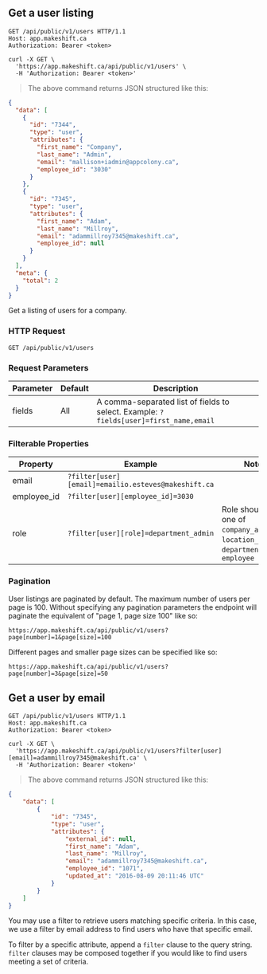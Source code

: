 ## Get a user listing

```http
GET /api/public/v1/users HTTP/1.1
Host: app.makeshift.ca
Authorization: Bearer <token>
```

```shell
curl -X GET \
  'https://app.makeshift.ca/api/public/v1/users' \
  -H 'Authorization: Bearer <token>'
```

> The above command returns JSON structured like this:

```json
{
  "data": [
    {
      "id": "7344",
      "type": "user",
      "attributes": {
        "first_name": "Company",
        "last_name": "Admin",
        "email": "mallison+iadmin@appcolony.ca",
        "employee_id": "3030"
      }
    },
    {
      "id": "7345",
      "type": "user",
      "attributes": {
        "first_name": "Adam",
        "last_name": "Millroy",
        "email": "adammillroy7345@makeshift.ca",
        "employee_id": null
      }
    }
  ],
  "meta": {
    "total": 2
  }
}
```

Get a listing of users for a company.

### HTTP Request

`GET /api/public/v1/users`

### Request Parameters

Parameter | Default | Description
--------- | ------- | -----------
fields | All | A comma-separated list of fields to select. Example: `?fields[user]=first_name,email`


### Filterable Properties

Property | Example | Notes
-------- | ------- | -----
email | `?filter[user][email]=emailio.esteves@makeshift.ca` |
employee_id | `?filter[user][employee_id]=3030` |
role | `?filter[user][role]=department_admin` | Role should be one of `company_admin`, `location_admin`, `department_admin`, `employee`

### Pagination

User listings are paginated by default. The maximum number of users per page is 100. Without specifying any pagination parameters the endpoint will paginate the equivalent of "page 1, page size 100" like so:

`https://app.makeshift.ca/api/public/v1/users?page[number]=1&page[size]=100`

Different pages and smaller page sizes can be specified like so:

`https://app.makeshift.ca/api/public/v1/users?page[number]=3&page[size]=50`

## Get a user by email

```http
GET /api/public/v1/users HTTP/1.1
Host: app.makeshift.ca
Authorization: Bearer <token>
```

```shell
curl -X GET \
  'https://app.makeshift.ca/api/public/v1/users?filter[user][email]=adammillroy7345@makeshift.ca' \
  -H 'Authorization: Bearer <token>'
```

> The above command returns JSON structured like this:

```json
{
    "data": [
        {
            "id": "7345",
            "type": "user",
            "attributes": {
                "external_id": null,
                "first_name": "Adam",
                "last_name": "Millroy",
                "email": "adammillroy7345@makeshift.ca",
                "employee_id": "1071",
                "updated_at": "2016-08-09 20:11:46 UTC"
            }
        }
    ]
}
```

You may use a filter to retrieve users matching specific criteria. In this case, we use a filter by email address to find users who have that specific email.

To filter by a specific attribute, append a `filter` clause to the query string. `filter` clauses may be composed together if you would like to find users meeting a set of criteria.
